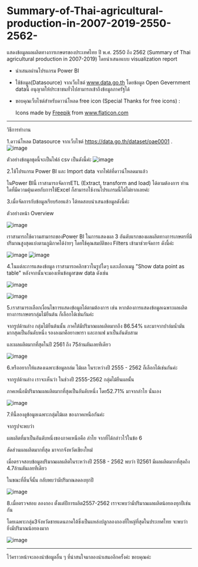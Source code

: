 # Summary-of-Thai-agricultural-production-in-2007-2019-2550-2562-
แสดงข้อมูลผลผลิตทางการเกษตรของประเทศไทย ปี พ.ศ. 2550 ถึง 2562 (Summary of Thai agricultural production in 2007-2019) โดยนำเสนอแบบ visualization report 

- นำเสนอผ่านโปรแกรม Power BI

- ใช้ข้อมูล(Datasource) จากเว็บไซต์ www.data.go.th โดยข้อมูล Open Gevernment dataนี้ อนุญาตให้ประชาชนทั่วไปสามารถเข้าถึงข้อมูลภาครัฐได้

- ขอบคุณเว็บไซต์สำหรับดาวน์โหลด free icon  (Special Thanks for free icons) : <div>Icons made by <a href="https://www.freepik.com" title="Freepik">Freepik</a> from <a href="https://www.flaticon.com/" title="Flaticon">www.flaticon.com</a></div>

--------------------------------------------------
วิธีการทำงาน

1.ดาวน์โหลด Datasource จากเว็บไซต์  https://data.go.th/dataset/oae0001 .
![image](https://user-images.githubusercontent.com/61858648/129433806-207e12c5-07fe-4a0d-84f7-551472d8c8f9.png)


  ตัวอย่างข้อมูลชุดนี้จะเป็นไฟล์ csv เป็นดังนี้ค่ะ
  ![image](https://user-images.githubusercontent.com/61858648/129433958-ac7d1dbc-7135-4d68-b772-9d8c24f8cb80.png)
  
  
 2.ใช้โปรแกรม Power BI และ Import data จากไฟล์ที่ดาวน์โหลดมาแล้ว  

ในPower BIนี้ เราสามารถจัดการETL (Extract, transform and load) ได้ตามต้องการ ท่านใดที่มีความคุ้นเคยกับการใช้Excel ก็สามารถใช้งานโปรแกรมนี้ได้ไม่ยากเลยค่ะ
 
 3.เมื่อจัดการกับข้อมูลเรียบร้อยแล้ว ได้ทดสอบนำเสนอข้อมูลดังนี้ค่ะ

ตัวอย่างหน้า Overview 
 
![image](https://user-images.githubusercontent.com/61858648/129445957-fdddfb05-0231-4e1e-a335-c7a5e19dfa21.png)


เราสามารถใช้ความสามารถของPower BI ในการแสดงผล 3 อันดับแรกของผลผลิตทางการเกษตรที่มีปริมาณสูงสุดแบ่งตามภูมิภาคได้ง่ายๆ โดยใช้คุณสมบัติของ Filters เข้ามาช่วยจัดการ ดังนี้ค่ะ

![image](https://user-images.githubusercontent.com/61858648/129445971-aff74d87-54da-45b0-9643-451d24b581ed.png)
![image](https://user-images.githubusercontent.com/61858648/129445977-d242dff1-ec7d-4bef-9ae3-1b2c9ca32e13.png)

 
4.ในแต่ละการแสดงข้อมูล เราสามารถคลิกขวาในรูปใดๆ และเลือกเมนู "Show data point as table" หลังจากนั้นจะมองเห็นข้อมูลraw data ดังเช่น

![image](https://user-images.githubusercontent.com/61858648/129446025-c99ad5a4-e79d-4497-9f90-a6a731fe5040.png)

![image](https://user-images.githubusercontent.com/61858648/129446064-ad400e8b-42bb-43fd-952a-d81d8d3c7ed3.png)


 
5.เราสามารถเลือกเงื่อนไขการแสดงข้อมูลได้ตามต้องการ  เช่น หากต้องการแสดงข้อมูลเฉพาะผลผลิตทางการเกษตรกลุ่มไม้ยืนต้น ก็เลือกได้เช่นกันค่ะ

จากรูปด้านล่าง กลุ่มไม้ยืนต้นนั้น ภาคใต้มีปริมาณผลผลิตมากถึง 86.54% และมาจากปาล์มน้ำมันมากสุดเป็นอันดับหนึ่ง
รองลงมาคือยางพารา และกาแฟ มาเป็นอันดับสาม

และผลผลิตมากที่สุดในปี 2561 ถึง 75ล้านตันเลยทีเดียว

![image](https://user-images.githubusercontent.com/61858648/129446101-22d2e4ae-c1ec-47f8-9fec-ac1533dbdf50.png)


6.หรืออยากให้แสดงเฉพาะข้อมูลกล่ม ไม้ผล ในระหว่างปี 2555 - 2562 ก็เลือกได้เช่นกันค่ะ

จากรูปด้านล่าง เราจะเห็นว่า ในช่วงปี 2555-2562 กลุ่มไม้ยืนผลนั้น 

ภาคเหนือมีปริมาณผลผลิตมากที่สุดเป็นอันดับหนึ่ง  โดย52.71% มาจากลำไย นั่นเอง

![image](https://user-images.githubusercontent.com/61858648/129446125-c217c473-3fe4-4807-bf9d-5e13fbf2963d.png)

7.ทีนี้ลองดูข้อมูลเฉพาะกลุ่มไม้ผล ของภาคเหนือกันค่ะ

จากรูปจะพบว่า

ผลผลิตที่มาเป็นอันดับหนึ่งของภาคเหนือคือ  ลำไย จากที่ได้กล่าวไว้ในข้อ 6

สัดส่วนผลผลิตมากที่สุด มาจากจังหวัดเชียงใหม่่

เมื่อตรวจสอบข้อมูลปริมาณผลผลิตในระหว่างปี 2558 - 2562 พบว่า ปี2561 มีผลผลิตมากที่สุดถึง 4.7ล้านตันเลยทีเดียว

ในขณะที่ลิ้นจี่นั้น กลับพบว่ามีปริมาณลดลงทุกปี

![image](https://user-images.githubusercontent.com/61858648/129449061-2a5da454-f483-4efb-aef8-dfcff19f9f08.png)


8.เมื่อตรวจสอบ ลองกอง ตั้งแต่ปีการผลิต2557-2562 เราจะพบว่ามีปริมาณผลผลิตน้อยลงทุกปีเช่นกัน

โดยเฉพาะกลุ่ม3จังหวัดชายแดนภาคใต้ซึ่งเป็นแหล่งปลูกลองกองที่ใหญ่ที่สุดในประเทศไทย จะพบว่ายิ่งมีปริมาณน้อยลงมาก

![image](https://user-images.githubusercontent.com/61858648/129449289-9e545c5c-e9d6-4ac1-9c65-103bdcfdf4c8.png)

----------------------------------------------------

ไว้คราวหน้าจะลองนำข้อมูลอื่น ๆ ที่น่าสนใจมาลองนำเสนออีกครั้งค่ะ   ขอบคุณค่ะ




